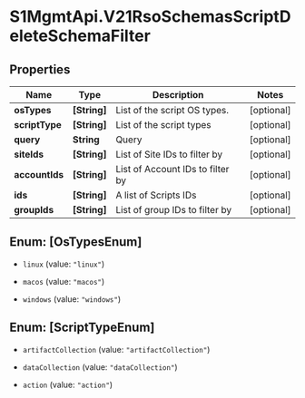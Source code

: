 # S1MgmtApi.V21RsoSchemasScriptDeleteSchemaFilter

## Properties
Name | Type | Description | Notes
------------ | ------------- | ------------- | -------------
**osTypes** | **[String]** | List of the script OS types. | [optional] 
**scriptType** | **[String]** | List of the script types | [optional] 
**query** | **String** | Query | [optional] 
**siteIds** | **[String]** | List of Site IDs to filter by | [optional] 
**accountIds** | **[String]** | List of Account IDs to filter by | [optional] 
**ids** | **[String]** | A list of Scripts IDs | [optional] 
**groupIds** | **[String]** | List of group IDs to filter by | [optional] 


<a name="[OsTypesEnum]"></a>
## Enum: [OsTypesEnum]


* `linux` (value: `"linux"`)

* `macos` (value: `"macos"`)

* `windows` (value: `"windows"`)




<a name="[ScriptTypeEnum]"></a>
## Enum: [ScriptTypeEnum]


* `artifactCollection` (value: `"artifactCollection"`)

* `dataCollection` (value: `"dataCollection"`)

* `action` (value: `"action"`)




